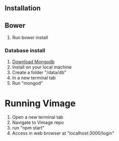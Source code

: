 ## Installation
## Bower
1. Run bower install
### Database install
1. [Download Mongodb](http://www.mongodb.org/)
2. Install on your local machine
3. Create a folder "/data/db"
4. In a new terminal tab
5. Run "mongod"

# Running Vimage
1. Open a new terminal tab
2. Navigate to Vimage repo
3. run "npm start"
4. Access in web browser at "localhost:3000/login"